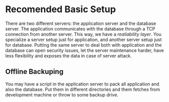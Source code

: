 
# Recomended Basic Setup

There are two different servers: the application server and the database server.
The application communicates with the database through a TCP connection from another server. This way, we have a *realiability layer*. You specialize a server setup just for application, and another server setup just for database. Putting the same server to deal both with application and the database can open security issues, let the server maintenance harder, have less flexibility and exposes the data in case of server attack.

## Offline Backuping

You may have a script in the application server to pack all application and also the database. Put them in different directories and them fetches from development machine or throw to some backup drive.